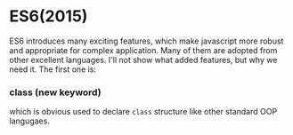 # ES6(2015)

ES6 introduces many exciting features, which make javascript more robust and appropriate for complex application. Many of them are adopted from other excellent languages. I'll not show what added features, but why we need it. The first one is:

### class (new keyword)
which is obvious used to declare `class` structure like other standard OOP langugaes.